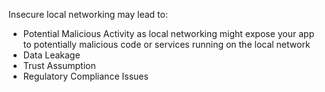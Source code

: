 
Insecure local networking may lead to:

- Potential Malicious Activity as local networking might expose your app to potentially malicious code or services running on the local network
- Data Leakage
- Trust Assumption
- Regulatory Compliance Issues
